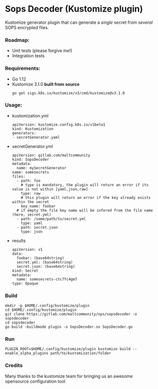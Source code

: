 # Sops Decoder (Kustomize plugin)

Kustomize generator plugin that can generate a *single* secret from *several* SOPS encrypted files. 

### Roadmap:

* Unit tests (please forgive me!)
* Integration tests

### Requirements:

* Go 1.12
* Kustomize 3.1.0 **built from source**
    ```
    go get sigs.k8s.io/kustomize/v3/cmd/kustomize@v3.1.0
    ```

### Usage:

* kustomization.yml
    ```
    apiVersion: kustomize.config.k8s.io/v1beta1
    kind: Kustomization
    generators:
    - secretGenerator.yaml
    ```

* secretGenerator.yml    
    ```
    apiVersion: gitlab.com/maltcommunity
    kind: SopsDecoder
    metadata:
      name: mySecretGenerator
    name: somesecrets
    files:
      - path: foo
        # type is mandatory, the plugin will return an error if its value is not within [yaml,json,raw]
        type: raw
        # this plugin will return an error if the key already exists within the secret
        key_name: foobar
      # if empty the file key name will be infered from the file name (here, secret.yml)
      - path: /some/path/to/secret.yml
        type: yaml
      - path: secret.json
        type: json
    
    ```

* results
    ```
    apiVersion: v1
    data:
      foobar: (base64string)
      secret.yml: (base64string)
      secret.json: (base64string)
    kind: Secret
    metadata:
      name: somesecrets-ctc7fc4gm7
    type: Opaque
    ```

### Build

```
mkdir -p $HOME/.config/kustomize/plugin
cd $HOME/.config/kustomize/plugin
git clone https://gitlab.com/maltcommunity/ops/sopsdecoder -o sopsdecoder
cd sopsdecoder
go build -buildmode plugin -o SopsDecoder.so SopsDecoder.go
```

### Run

```
PLUGIN_ROOT=$HOME/.config/kustomize/plugin kustomize build --enable_alpha_plugins path/to/kustomization/folder
```


### Credits

Many thanks to the kustomize team for bringing us an awesome opensource configuration tool